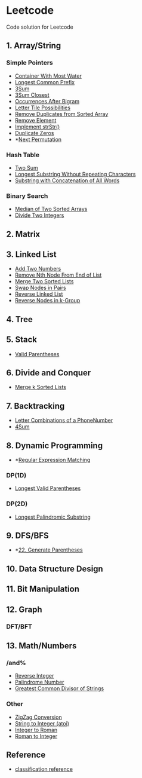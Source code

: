 # Leetcode
Code solution for Leetcode


## 1. Array/String ##
### Simple Pointers ###
- [Container With Most Water](solutions/0011_ContainerWithMostWater.md)
- [Longest Common Prefix](solutions/0014_LongestCommonPrefix.md)
- [3Sum](solutions/0015_3Sum.md)
- [3Sum Closest](solutions/0016_3SumClosest.md)
- [Occurrences After Bigram](solutions/1078_OccurrencesAfterBigram.md)
- [Letter Tile Possibilities](solutions/1079_LetterTilePossibilities.md)
- [Remove Duplicates from Sorted Array](solutions/0026_RemoveDuplicatesfromSortedArray.md)
- [Remove Element](solutions/0027_RemoveElement.md)
- [Implement strStr()](solutions/0028_ImplementstrStr().md)
- [Duplicate Zeros](solutions/1089_DuplicateZeros.md)
- *[Next Permutation](solutions/0031_NextPermutation.md)

### Hash Table ###
- [Two Sum](solutions/0001_TwoSum.md)
- [Longest Substring Without Repeating Characters](solutions/0003_LongestSubstringWithoutRepeatingCharacters.md)
- [Substring with Concatenation of All Words](solutions/0030_SubstringwithConcatenationofAllWords.md)

### Binary Search ###
- [Median of Two Sorted Arrays](solutions/0004_MedianofTwoSortedArrays.md)
- [Divide Two Integers](solutions/0029_DivideTwoIntegers.md)

## 2. Matrix ##

## 3. Linked List ##
- [Add Two Numbers](solutions/0002_AddTwoNumbers.md)
- [Remove Nth Node From End of List](solutions/0019_RemoveNthNodeFromEndofList.md)
- [Merge Two Sorted Lists](solutions/0021_MergeTwoSortedLists.md)
- [Swap Nodes in Pairs](solutions/0024_SwapNodesinPairs.md)
- [Reverse Linked List](solutions/0206_ReverseLinkedList.md)
- [Reverse Nodes in k-Group](solutions/0025_ReverseNodesink-Group.md)

## 4. Tree ##

## 5. Stack ##
- [Valid Parentheses](solutions/0020_ValidParentheses.md)

## 6. Divide and Conquer
- [Merge k Sorted Lists](solutions/0023_MergekSortedLists.md)

## 7. Backtracking ##
- [Letter Combinations of a PhoneNumber](solutions/0017_LetterCombinationsofaPhoneNumber.md)
- [4Sum](solutions/0018_4Sum.md)

## 8. Dynamic Programming ##
- *[Regular Expression Matching](solutions/0010_RegularExpressionMatching.md)
### DP(1D) ###
- [Longest Valid Parentheses](solutions/0032_LongestValidParentheses.md)
### DP(2D) ###
- [Longest Palindromic Substring](solutions/0005_LongestPalindromicSubstring.md)

## 9. DFS/BFS ##
- *[22. Generate Parentheses](solutions/0022_GenerateParentheses.md)

## 10. Data Structure Design ##

## 11. Bit Manipulation ##

## 12. Graph ##
### DFT/BFT ###

## 13. Math/Numbers ##
### /and% ###
- [Reverse Integer](solutions/0007_ReverseInteger.md)
- [Palindrome Number](solutions/0009_PalindromeNumber.md)
- [Greatest Common Divisor of Strings](solutions/1071_GreatestCommonDivisorofStrings.md)
### Other ###
- [ZigZag Conversion](solutions/0006_ZigZagConversion.md)
- [String to Integer (atoi)](solutions/0008_StringtoInteger(atoi).md)
- [Integer to Roman](solutions/0012_IntegertoRoman.md)
- [Roman to Integer](solutions/0013_RomantoInteger.md)

## Reference
- [classification reference](https://www.programcreek.com/2013/08/leetcode-problem-classification/)
